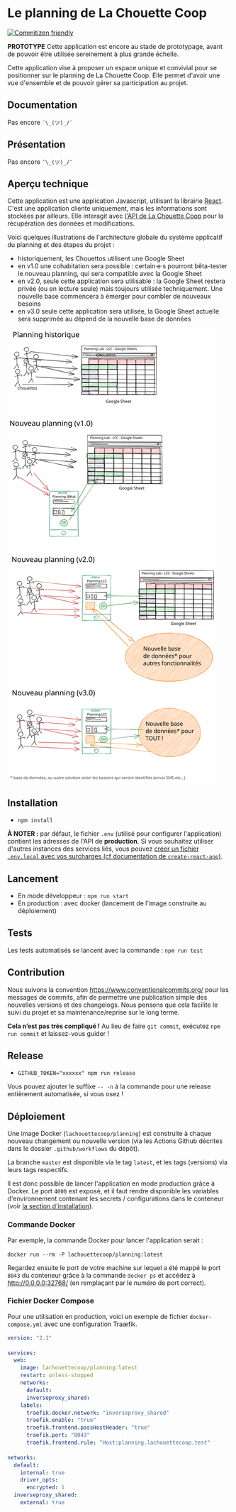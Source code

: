 # Le planning de La Chouette Coop

[![Commitizen friendly](https://img.shields.io/badge/commitizen-friendly-brightgreen.svg)](http://commitizen.github.io/cz-cli/)

**PROTOTYPE** Cette application est encore au stade de prototypage, avant de
pouvoir être utilisée sereinement à plus grande échelle.

Cette application vise à proposer un espace unique et convivial pour se positionner sur le planning de La Chouette Coop. Elle permet d'avoir une vue d'ensemble et de pouvoir gérer sa participation au projet.

## Documentation

Pas encore `¯\_(ツ)_/¯`

## Présentation

Pas encore `¯\_(ツ)_/¯`

## Aperçu technique

Cette application est une application Javascript, utilisant la librairie [React](https://fr.reactjs.org/). C'est une application cliente uniquement, mais les informations sont stockées par ailleurs. Elle interagit avec [l'API de La Chouette Coop](https://github.com/lachouettecoop/api/) pour la récupération des données et modifications.

Voici quelques illustrations de l'architecture globale du système applicatif du planning et des étapes du projet :

- historiquement, les Chouettos utilisent une Google Sheet
- en v1.0 une cohabitation sera possible : certain·e·s pourront bêta-tester le nouveau planning, qui sera compatible avec la Google Sheet
- en v2.0, seule cette application sera utilisable : la Google Sheet restera privée (ou en lecture seule) mais toujours utilisée techniquement. Une nouvelle base commencera à émerger pour combler de nouveaux besoins
- en v3.0 seule cette application sera utilisée, la Google Sheet actuelle sera supprimée au dépend de la nouvelle base de données

![Schéma d'évolution de l'architecture du planning](vision_evolutions_planning.svg)

## Installation

- `npm install`

**À NOTER :** par défaut, le fichier `.env` (utilisé pour configurer l'application) contient les adresses de l'API de **production**. Si vous souhaitez utiliser d'autres instances des services liés, vous pouvez [créer un fichier `.env.local` avec vos surcharges (cf documentation de `create-react-app`)](https://create-react-app.dev/docs/adding-custom-environment-variables/#what-other-env-files-can-be-used).

## Lancement

- En mode développeur : `npm run start`
- En production : avec docker (lancement de l'image construite au déploiement)

## Tests

Les tests automatisés se lancent avec la commande : `npm run test`

## Contribution

Nous suivons la convention https://www.conventionalcommits.org/ pour les
messages de commits, afin de permettre une publication simple des nouvelles
versions et des changelogs. Nous pensons que cela facilite le suivi du projet et
sa maintenance/reprise sur le long terme.

**Cela n’est pas très compliqué !** Au lieu de faire `git commit`, exécutez
`npm run commit` et laissez-vous guider !

## Release

- `GITHUB_TOKEN="xxxxxx" npm run release`

Vous pouvez ajouter le suffixe `-- -n` à la commande pour une release
entièrement automatisée, si vous osez !

## Déploiement

Une image Docker (`lachouettecoop/planning`) est construite à chaque nouveau changement ou nouvelle version (via les Actions Github décrites dans le dossier
`.github/workflows` du dépôt).

La branche `master` est disponible via le tag `latest`, et les tags (versions) via leurs tags respectifs.

Il est donc possible de lancer l'application en mode production grâce à Docker.
Le port `4000` est exposé, et il faut rendre disponible les variables d'environnement
contenant les secrets / configurations dans le conteneur (voir [la section d'installation](#installation)).

### Commande Docker

Par exemple, la commande Docker pour lancer l'application serait :

`docker run --rm -P lachouettecoop/planning:latest`

Regardez ensuite le port de votre machine sur lequel a été mappé le port `8043` du
conteneur grâce à la commande `docker ps` et accédez à http://0.0.0.0:32768/
(en remplaçant par le numéro de port correct).

### Fichier Docker Compose

Pour une utilisation en production, voici un exemple de fichier `docker-compose.yml`
avec une configuration Traæfik.

```yml
version: "2.1"

services:
  web:
    image: lachouettecoop/planning:latest
    restart: unless-stopped
    networks:
      default:
      inverseproxy_shared:
    labels:
      traefik.docker.network: "inverseproxy_shared"
      traefik.enable: "true"
      traefik.frontend.passHostHeader: "true"
      traefik.port: "8043"
      traefik.frontend.rule: "Host:planning.lachouettecoop.test"

networks:
  default:
    internal: true
    driver_opts:
      encrypted: 1
  inverseproxy_shared:
    external: true
```
